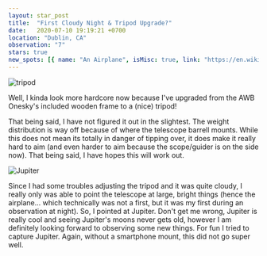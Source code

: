 ```yaml
---
layout: star_post
title:  "First Cloudy Night & Tripod Upgrade?"
date:   2020-07-10 19:19:21 +0700
location: "Dublin, CA"
observation: "7"
stars: true
new_spots: [{ name: "An Airplane", isMisc: true, link: "https://en.wikipedia.org/wiki/Airplane!" }]
---
```


![tripod](https://imgur.com/NwSYmna.png)

Well, I kinda look more hardcore now because I've upgraded from the AWB Onesky's included wooden frame to a (nice) tripod!

That being said, I have not figured it out in the slightest. The weight distribution is way off because of where the telescope barrell mounts. While this does not mean its totally in danger of tipping over, it does make it really hard to aim (and even harder to aim because the scope/guider is on the side now). That being said, I have hopes this will work out.

![Jupiter](https://imgur.com/rfWNNqm.png)

Since I had some troubles adjusting the tripod and it was quite cloudy, I really only was able to point the telescope at large, bright things (hence the airplane... which technically was not a first, but it was my first during an observation at night). So, I pointed at Jupiter. Don't get me wrong, Jupiter is really cool and seeing Jupiter's moons never gets old, however I am definitely looking forward to observing some new things. For fun I tried to capture Jupiter. Again, without a smartphone mount, this did not go super well.
